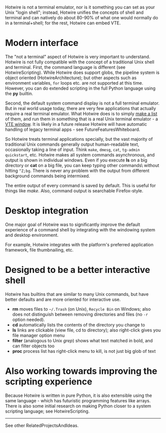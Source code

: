 Hotwire is not a terminal emulator, nor is it something you can set as your Unix "login shell"; instead, Hotwire unifies the concepts of shell and terminal and can natively do about 80-90% of what one would normally do in a terminal+shell; for the rest, Hotwire can embed VTE.

# Modern interface #

The "not a terminal" aspect of Hotwire is very important to understand.  Hotwire is not fully compatible with the concept of a traditional Unix shell and terminal.  First, the command language is different (see HotwireScripting).  While Hotwire does support globs, the pipeline system is object oriented (HotwireArchitecture); but other aspects such as environment variables, `for` loops etc. are not supported at this time.  However, you can do extended scripting in the full Python language using the **py** builtin.


Second, the default system command display is not a full terminal emulator.  But in real world usage today, there are very few applications that actually require a real terminal emulator.  What Hotwire does is to simply [make a list](http://hotwire-shell.googlecode.com/svn/trunk/hotwire/sysdep/unix_lateinit.py) of them, and run them in something that is a real Unix terminal emulator - a [VTE window](http://developer.gnome.org/arch/gnome/widgets/vte.html).  It is likely in a future release Hotwire will have automatic handling of legacy terminal apps - see FutureFeaturesWhiteboard.

So Hotwire treats terminal applications specially, but the vast majority of traditional Unix commands generally output human-readable text, occasionally taking a line of input.  Think `make`, `dmesg`, `cat`, `tg-admin quickstart`, etc.  Hotwire makes all system commands asynchronous, and output is shown in individual windows.  Even if you execute **ls** on a big directory or **cat** on a big file, you can keep typing other commands\ without hitting `^Z;bg`.  There is never any problem with the output from different background commands being intermixed.

The entire output of every command is saved by default.  This is useful for things like _make_.  Also, command output is searchable Firefox-style.

# Desktop integration #

One major goal of Hotwire was to significantly improve the default experience of a command shell by integrating with the windowing system and desktop environment.

For example, Hotwire integrates with the platform's preferred application framework, file thumbnailing, etc.

# Designed to be a better interactive shell #

Hotwire has builtins that are similar to many Unix commands, but have better defaults and are more oriented for interactive use.

  * **rm** moves files to `~/.Trash` (on Unix), `Recycle Bin` on Windows; also does not distinguish between removing directories and files (no `-r` option needed).
  * **cd** automatically lists the contents of the directory you change to
  * **ls** links are clickable (view file, cd to directory); also right-click gives you file manager option menu
  * **filter** (analogous to Unix _grep_) shows what text matched in bold, and can filter objects too
  * **proc** process list has right-click menu to kill, is not just big glob of text

# Also working towards improving the scripting experience #

Because Hotwire is written in pure Python, it is also extensible using the same language - which has futuristic programming features like arrays.   There is also some initial research on making Python closer to a system scripting language; see HotwireScripting.


---

See other RelatedProjectsAndIdeas.